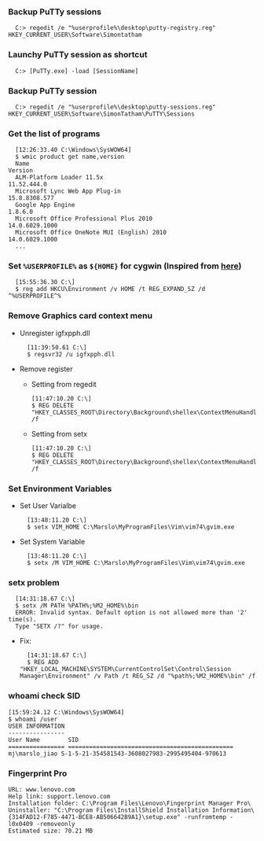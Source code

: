 ### Backup PuTTy sessions

      C:> regedit /e "%userprofile%\desktop\putty-registry.reg" HKEY_CURRENT_USER\Software\Simontatham

### Launchy PuTTy session as shortcut

      C:> [PuTTy.exe] -load [SessionName]

### Backup PuTTy session

      C:> regedit /e "%userprofile%\desktop\putty-sessions.reg" HKEY_CURRENT_USER\Software\SimonTatham\PuTTY\Sessions

### Get the list of programs

      [12:26:33.40 C:\Windows\SysWOW64]
      $ wmic product get name,version
      Name                                                                     Version
      ALM-Platform Loader 11.5x                                                11.52.444.0
      Microsoft Lync Web App Plug-in                                           15.8.8308.577
      Google App Engine                                                        1.8.6.0
      Microsoft Office Professional Plus 2010                                  14.0.6029.1000
      Microsoft Office OneNote MUI (English) 2010                              14.0.6029.1000
      ...

### Set `%USERPROFILE%` as `${HOME}` for **cygwin** (Inspired from [here](http://stackoverflow.com/questions/225764/safely-change-home-directory-in-cygwin))

      [15:55:36.30 C:\]
      $ reg add HKCU\Environment /v HOME /t REG_EXPAND_SZ /d ^%USERPROFILE^%

### Remove Graphics card context menu
- Unregister igfxpph.dll

        [11:39:50.61 C:\]
        $ regsvr32 /u igfxpph.dll

- Remove register
    - Setting from regedit

          [11:47:10.20 C:\]
          $ REG DELETE "HKEY_CLASSES_ROOT\Directory\Background\shellex\ContextMenuHandlers\igfxcui" /f

    - Setting from setx

          [11:47:10.20 C:\]
          $ REG DELETE "HKEY_CLASSES_ROOT\Directory\Background\shellex\ContextMenuHandlers\igfxcui" /f

### Set Environment Variables
- Set User Varialbe

        [13:48:11.20 C:\]
        $ setx VIM_HOME C:\Marslo\MyProgramFiles\Vim\vim74\gvim.exe

- Set System Variable

        [13:48:11.20 C:\]
        $ setx /M VIM_HOME C:\Marslo\MyProgramFiles\Vim\vim74\gvim.exe

### setx problem

      [14:31:18.67 C:\]
      $ setx /M PATH %PATH%;%M2_HOME%\bin
      ERROR: Invalid syntax. Default option is not allowed more than '2' time(s).
      Type "SETX /?" for usage.

- Fix:

        [14:31:18.67 C:\]
        $ REG ADD "HKEY_LOCAL_MACHINE\SYSTEM\CurrentControlSet\Control\Session Manager\Environment" /v Path /t REG_SZ /d "%path%;%M2_HOME%\bin" /f


### whoami check SID

    [15:59:24.12 C:\Windows\SysWOW64]
    $ whoami /user
    USER INFORMATION
    ----------------
    User Name        SID
    ================ ===============================================
    mj\marslo_jiao S-1-5-21-354581543-3608027983-2995495404-970613


### Fingerprint Pro

    URL: www.lenovo.com
    Help link: support.lenovo.com
    Installation folder: C:\Program Files\Lenovo\Fingerprint Manager Pro\
    Uninstaller: "C:\Program Files\InstallShield Installation Information\{314FAD12-F785-4471-BCE8-AB506642B9A1}\setup.exe" -runfromtemp -l0x0409 -removeonly
    Estimated size: 70.21 MB
